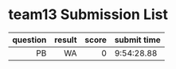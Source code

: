 # team13 Submission List
question | result | score | submit time
----:|----:|-----:|-----
PB | WA | 0 |  9:54:28.88 
